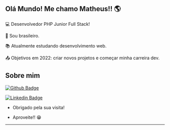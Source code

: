 ## Olá Mundo! Me chamo Matheus!! :earth_americas:

:computer: Desenvolvedor PHP Junior Full Stack!

:house_with_garden: Sou brasileiro.

:books: Atualmente estudando desenvolvimento web.

:outbox_tray: Objetivos em 2022: criar novos projetos e começar minha carreira dev.

 

## Sobre mim

[![Github Badge](https://img.shields.io/badge/-Github-000?style=flat-square&logo=Github&logoColor=white&link=https://github.com/msena98/msena98/)](https://github.com/msena98/msena98/)

[![Linkedin Badge](https://img.shields.io/badge/-LinkedIn-blue?style=flat-square&logo=Linkedin&logoColor=white&link=https://www.linkedin.com/in/matheussena21/)](https://www.linkedin.com/in/matheussena21/)


- Obrigado pela sua visita!

- Aproveite!! :grin:

----------------------------------------------------------------------------------
